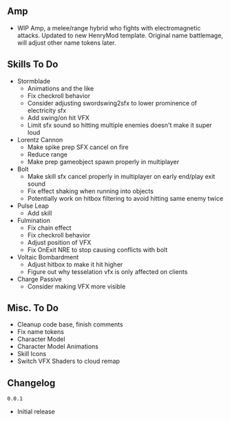 ## Amp
- WIP Amp, a melee/range hybrid who fights with electromagnetic attacks. Updated to new HenryMod template. Original name battlemage, will adjust other name tokens later.

## Skills To Do
- Stormblade
  - Animations and the like
  - Fix checkroll behavior
  - Consider adjusting swordswing2sfx to lower prominence of electricity sfx
  - Add swing/on hit VFX
  - Limit sfx sound so hitting multiple enemies doesn't make it super loud
- Lorentz Cannon
  - Make spike prep SFX cancel on fire
  - Reduce range
  - Make prep gameobject spawn properly in multiplayer
- Bolt 
  - Make skill sfx cancel properly in multiplayer on early end/play exit sound
  - Fix effect shaking when running into objects
  - Potentially work on hitbox filtering to avoid hitting same enemy twice
- Pulse Leap
  - Add skill
- Fulmination
  - Fix chain effect
  - Fix checkroll behavior
  - Adjust position of VFX
  - Fix OnExit NRE to stop causing conflicts with bolt
- Voltaic Bombardment
  - Adjust hitbox to make it hit higher
  - Figure out why tesselation vfx is only affected on clients
- Charge Passive
  - Consider making VFX more visible

## Misc. To Do
- Cleanup code base, finish comments
- Fix name tokens
- Character Model
- Character Model Animations
- Skill Icons
- Switch VFX Shaders to cloud remap

## Changelog
`0.0.1`
- Initial release
